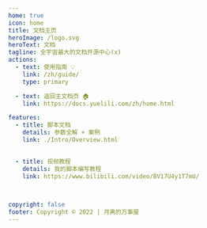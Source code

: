 ```yaml
---
home: true
icon: home
title: 文档主页
heroImage: /logo.svg
heroText: 文档
tagline: 全宇宙最大的文档开源中心(x)
actions:
  - text: 使用指南 💡
    link: /zh/guide/
    type: primary

  - text: 返回主文档页 🏠
    link: https://docs.yuelili.com/zh/home.html

features:
  - title: 脚本文档
    details: 参数全解 + 案例
    link: ./Intro/Overview.html

 
  - title: 视频教程
    details: 我的脚本编写教程
    link: https://www.bilibili.com/video/BV17U4y1T7mU/


 
copyright: false
footer: Copyright © 2022 | 月离的万事屋
---
```


